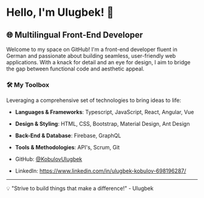 # Hello, I'm Ulugbek! 👋

## 🌐 Multilingual Front-End Developer

Welcome to my space on GitHub! I'm a front-end developer fluent in German and passionate about building seamless, user-friendly web applications. With a knack for detail and an eye for design, I aim to bridge the gap between functional code and aesthetic appeal.

### 🛠️ My Toolbox

Leveraging a comprehensive set of technologies to bring ideas to life:

- **Languages & Frameworks**: Typescript, JavaScript, React, Angular, Vue
- **Design & Styling**: HTML, CSS, Bootstrap, Material Design, Ant Design
- **Back-End & Database**: Firebase, GraphQL
- **Tools & Methodologies**: API's, Scrum, Git

- GitHub: [@KobulovUlugbek](https://github.com/KobulovUlugbek)
- LinkedIn: https://www.linkedin.com/in/ulugbek-kobulov-698196287/

---

💡 "Strive to build things that make a difference!" - Ulugbek

